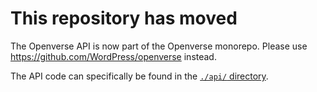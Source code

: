 # This repository has moved

The Openverse API is now part of the Openverse monorepo. Please use https://github.com/WordPress/openverse instead. 

The API code can specifically be found in the [`./api/` directory](https://github.com/WordPress/openverse/tree/main/api).


